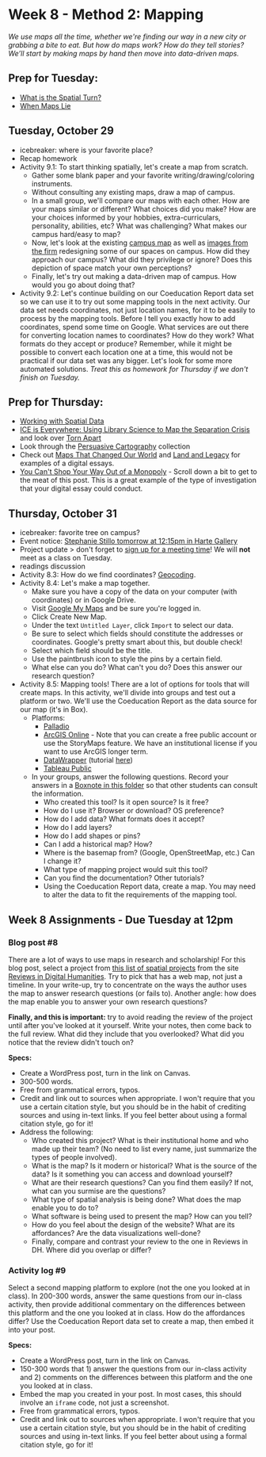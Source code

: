 # Week 8 - Method 2: Mapping

*We use maps all the time, whether we're finding our way in a new city or grabbing a bite to eat. But how do maps work? How do they tell stories? We’ll start by making maps by hand then move into data-driven maps.*

## Prep for Tuesday:
* [What is the Spatial Turn?](https://spatial.scholarslab.org/spatial-turn/what-is-the-spatial-turn/)
* [When Maps Lie](https://www.bloomberg.com/news/articles/2015-06-25/how-to-avoid-being-fooled-by-bad-maps)


## Tuesday, October 29
* icebreaker: where is your favorite place?
* Recap homework 
* Activity 9.1: To start thinking spatially, let's create a map from scratch.
	* Gather some blank paper and your favorite writing/drawing/coloring instruments.
    * Without consulting any existing maps, draw a map of campus.
    * In a small group, we'll compare our maps with each other. How are your maps similar or different? What choices did you make? How are your choices informed by your hobbies, extra-curriculars, personality, abilities, etc? What was challenging? What makes our campus hard/easy to map?
    * Now, let's look at the existing [campus map](http://campusmap.wlu.edu) as well as [images from the firm](https://wlu.app.box.com/file/1469241863677) redesigning some of our spaces on campus. How did they approach our campus? What did they privilege or ignore? Does this depiction of space match your own perceptions?
    * Finally, let's try out making a data-driven map of campus. How would you go about doing that? 
* Activity 9.2: Let's continue building on our Coeducation Report data set so we can use it to try out some mapping tools in the next activity. Our data set needs coordinates, not just location names, for it to be easily to process by the mapping tools. Before I tell you exactly how to add coordinates, spend some time on Google. What services are out there for converting location names to coordinates? How do they work? What formats do they accept or produce? Remember, while it might be possible to convert each location one at a time, this would not be practical if our data set was any bigger. Let's look for some more automated solutions. *Treat this as homework for Thursday if we don't finish on Tuesday.*


## Prep for Thursday:
* [Working with Spatial Data](https://lincolnmullen.com/projects/spatial-workshop/spatial-data.html)
* [ICE is Everywhere: Using Library Science to Map the Separation Crisis](https://www.wired.com/story/ice-is-everywhere-using-library-science-to-map-child-separation/) and look over [Torn Apart](http://xpmethod.columbia.edu/torn-apart/volume/2/index)
* Look through the [Persuasive Cartography](https://persuasivemaps.library.cornell.edu/) collection
* Check out [Maps That Changed Our World](https://www.loc.gov/ghe/cascade/index.html?appid=ddf9824ff56b4fb6a0f3e11515716738&loclr=blogmap&bookmark=150%20AD) and [Land and Legacy](http://landandlegacy.scholarslab.org/) for examples of a digital essays. 	
* [You Can't Shop Your Way Out of a Monopoly](https://pluralistic.net/2024/03/05/the-map-is-not-the-territory/) - Scroll down a bit to get to the meat of this post. This is a great example of the type of investigation that your digital essay could conduct.

## Thursday, October 31
* icebreaker: favorite tree on campus? 
* Event notice: [Stephanie Stillo tomorrow at 12:15pm in Harte Gallery](https://columns.wlu.edu/stephanie-stillo-from-the-library-of-congress-to-host-discussion-on-the-history-of-book-illustrations/)
* Project update > don't forget to [sign up for a meeting time](https://wlu.app.box.com/notes/1459517142280)! We will **not** meet as a class on Tuesday. 
* readings discussion
* Activity 8.3: How do we find coordinates? [Geocoding](https://workspace.google.com/marketplace/app/geocode_by_awesome_table/904124517349).
* Activity 8.4: Let's make a map together.
    * Make sure you have a copy of the data on your computer (with coordinates) or in Google Drive. 
    * Visit [Google My Maps](https://www.google.com/mymaps) and be sure you're logged in.
    * Click Create New Map. 
    * Under the text `Untitled Layer`, click `Import` to select our data.
    * Be sure to select which fields should constitute the addresses or coordinates. Google's pretty smart about this, but double check!
    * Select which field should be the title.
    * Use the paintbrush icon to style the pins by a certain field.
    * What else can you do? What can't you do? Does this answer our research question?
* Activity 8.5: Mapping tools! There are a lot of options for tools that will create maps. In this activity, we'll divide into groups and test out a platform or two. We'll use the Coeducation Report as the data source for our map (it's in Box).
    * Platforms:
        * [Palladio](http://hdlab.stanford.edu/palladio/)
        * [ArcGIS Online](https://www.arcgis.com/home/index.html) - Note that you can create a free public account or use the StoryMaps feature. We have an institutional license if you want to use ArcGIS longer term.
        * [DataWrapper](https://www.datawrapper.de/maps) (tutorial [here](https://handsondataviz.org/symbolmap-datawrapper.html))
        * [Tableau Public](https://public.tableau.com/app/discover)
    * In your groups, answer the following questions. Record your answers in a [Boxnote in this folder](https://wlu.app.box.com/folder/253726353089) so that other students can consult the information.
        * Who created this tool? Is it open source? Is it free?
        * How do I use it? Browser or download? OS preference?
        * How do I add data? What formats does it accept?
        * How do I add layers?
        * How do I add shapes or pins?
        * Can I add a historical map? How?
        * Where is the basemap from? (Google, OpenStreetMap, etc.) Can I change it?
        * What type of mapping project would suit this tool?
        * Can you find the documentation? Other tutorials?
        * Using the Coeducation Report data, create a map. You may need to alter the data to fit the requirements of the mapping tool.


## Week 8 Assignments - Due Tuesday at 12pm

### Blog post #8 

There are a lot of ways to use maps in research and scholarship! For this blog post, select a project from [this list of spatial projects](https://reviewsindh.pubpub.org/spatial-spatiotemporal-analysis) from the site [Reviews in Digital Humanities](https://reviewsindh.pubpub.org/review-process). Try to pick that has a web map, not just a timeline. In your write-up, try to concentrate on the ways the author uses the map to answer research questions (or fails to). Another angle: how does the map enable you to answer your own research questions? 

**Finally, and this is important:** try to avoid reading the review of the project until after you've looked at it yourself. Write your notes, then come back to the full review. What did they include that you overlooked? What did you notice that the review didn't touch on? 


**Specs:** 

* Create a WordPress post, turn in the link on Canvas.
* 300-500 words. 
* Free from grammatical errors, typos. 
* Credit and link out to sources when appropriate. I won't require that you use a certain citation style, but you should be in the habit of crediting sources and using in-text links. If you feel better about using a formal citation style, go for it! 
* Address the following:
    * Who created this project? What is their institutional home and who made up their team? (No need to list every name, just summarize the types of people involved). 
    * What is the map? Is it modern or historical? What is the source of the data? Is it something you can access and download yourself?
    * What are their research questions? Can you find them easily? If not, what can you surmise are the questions? 
    * What type of spatial analysis is being done? What does the map enable you to do to? 
    * What software is being used to present the map? How can you tell? 
    * How do you feel about the design of the website? What are its affordances? Are the data visualizations well-done? 
    * Finally, compare and contrast your review to the one in Reviews in DH. Where did you overlap or differ? 


### Activity log #9

Select a second mapping platform to explore (not the one you looked at in class). In 200-300 words, answer the same questions from our in-class activity, then provide additional commentary on the differences between this platform and the one you looked at in class. How do the affordances differ? Use the Coeducation Report data set to create a map, then embed it into your post.

**Specs:** 

* Create a WordPress post, turn in the link on Canvas.
* 150-300 words that 1) answer the questions from our in-class activity and 2) comments on the differences between this platform and the one you looked at in class. 
* Embed the map you created in your post. In most cases, this should involve an `iframe` code, not just a screenshot.
* Free from grammatical errors, typos. 
* Credit and link out to sources when appropriate. I won't require that you use a certain citation style, but you should be in the habit of crediting sources and using in-text links. If you feel better about using a formal citation style, go for it! 
